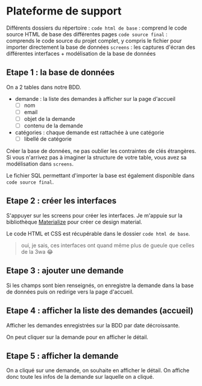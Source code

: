 # Plateforme de support

Différents dossiers du répertoire :
`code html de base` : comprend le code source HTML de base des différentes pages
`code source final` : comprends le code source du projet complet, y compris le fichier pour importer directement la base de données
`screens` : les captures d'écran des différentes interfaces + modélisation de la base de données

## Etape 1 : la base de données

On a 2 tables dans notre BDD.

- demande : la liste des demandes à afficher sur la page d'accueil 
	 - [ ] nom
	 - [ ] email
	 - [ ] objet de la demande
	 - [ ] contenu de la demande
- catégories : chaque demande est rattachée à une catégorie
	 - [ ] libellé de catégorie

Créer la base de données, ne pas oublier les contraintes de clés étrangères. Si vous n'arrivez pas à imaginer la structure de votre table, vous avez sa modélisation dans `screens`.

Le fichier SQL permettant d'importer la base est également disponible dans `code source final`.

## Etape 2 : créer les interfaces

S'appuyer sur les screens pour créer les interfaces.
Je m'appuie sur la bibliothèque [Materialize](https://materializecss.com/) pour créer ce design material.

Le code HTML et CSS est récupérable dans le dossier `code html de base`.

> oui, je sais, ces interfaces ont quand même plus de gueule que celles de la 3wa 😂

## Etape 3 : ajouter une demande

Si les champs sont bien renseignés, on enregistre la demande dans la base de données puis on redirige vers la page d'accueil.

## Etape 4 : afficher la liste des demandes (accueil)

Afficher les demandes enregistrées sur la BDD par date décroissante.

On peut cliquer sur la demande pour en afficher le détail.

## Etape 5 : afficher la demande

On a cliqué sur une demande, on souhaite en afficher le détail. On affiche donc toute les infos de la demande sur laquelle on a cliqué. 
